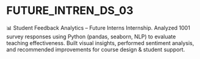 # FUTURE_INTREN_DS_03
📊 Student Feedback Analytics – Future Interns Internship. Analyzed 1001 survey responses using Python (pandas, seaborn, NLP) to evaluate teaching effectiveness. Built visual insights, performed sentiment analysis, and recommended improvements for course design &amp; student support.
